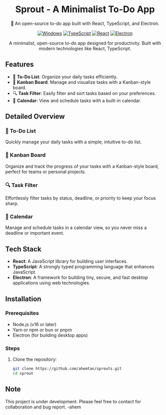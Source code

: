 <h1 align="center">Sprout - A Minimalist To-Do App</h1>

<p align="center">
  🌱 An open-source to-do app built with React, TypeScript, and Electron.
</p>

<div align="center">

  [![Windows](https://custom-icon-badges.demolab.com/badge/Windows-0078D6?logo=windows11&logoColor=white)](#)
  [![TypeScript](https://img.shields.io/badge/TypeScript-3178C6?logo=typescript&logoColor=fff)](#)
  [![React](https://img.shields.io/badge/React-%2320232a.svg?logo=react&logoColor=%2361DAFB)](#)
  [![Electron](https://img.shields.io/badge/Electron-2B2E3A?logo=electron&logoColor=fff)](#)
</div>

<p align="center">
  A minimalist, open-source to-do app designed for productivity. Built with modern technologies like React, TypeScript.
</p>

## Features

- 📃 **To-Do List**: Organize your daily tasks efficiently.
- 🎯 **Kanban Board**: Manage and visualize tasks with a Kanban-style board.
- 🔍 **Task Filter**: Easily filter and sort tasks based on your preferences.
- 📆 **Calendar**: View and schedule tasks with a built-in calendar.

## Detailed Overview

### 📃 To-Do List
Quickly manage your daily tasks with a simple, intuitive to-do list.

### 🎯 Kanban Board
Organize and track the progress of your tasks with a Kanban-style board, perfect for teams or personal projects.

### 🔍 Task Filter
Effortlessly filter tasks by status, deadline, or priority to keep your focus sharp.

### 📆 Calendar
Manage and schedule tasks in a calendar view, so you never miss a deadline or important event.

## Tech Stack

- **React**: A JavaScript library for building user interfaces.
- **TypeScript**: A strongly typed programming language that enhances JavaScript.
- **Electron**: A framework for building tiny, secure, and fast desktop applications using web technologies.

## Installation

### Prerequisites

- Node.js (v16 or later)
- Yarn or npm or bun or pnpm
- Electron (for building desktop apps)

### Steps

1. Clone the repository:
   ```bash
   git clone https://github.com/ahemtan/sprouts.git
   cd sprout

## Note 

This project is under development. Please feel free to contact for collaboration and bug report. -ahem

